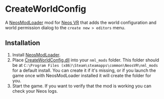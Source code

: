 # CreateWorldConfig

A [NeosModLoader](https://github.com/zkxs/NeosModLoader) mod for [Neos VR](https://neos.com/) that adds the world configuration and world permission dialog to the `create new > editors` menu.

## Installation
1. Install [NeosModLoader](https://github.com/zkxs/NeosModLoader).
1. Place [CreateWorldConfig.dll](https://github.com/art0007i/CreateWorldConfig/releases/latest/download/CreateWorldConfig.dll) into your `nml_mods` folder. This folder should be at `C:\Program Files (x86)\Steam\steamapps\common\NeosVR\nml_mods` for a default install. You can create it if it's missing, or if you launch the game once with NeosModLoader installed it will create the folder for you.
1. Start the game. If you want to verify that the mod is working you can check your Neos logs.
